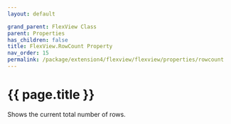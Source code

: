 ```yaml
---
layout: default

grand_parent: FlexView Class
parent: Properties
has_children: false
title: FlexView.RowCount Property
nav_order: 15
permalink: /package/extension4/flexview/flexview/properties/rowcount
---
```

# {{ page.title }}

Shows the current total number of rows.  
